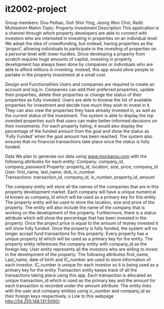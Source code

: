 # it2002-project
Group members: Dou Peihao, Goh Shin Ying, Jeong Won Choi, Radit Muhtashim Mahin
Topic: Property Investment
Description
This application is a channel through which property developers are able to connect with investors who are interested in investing in properties on an individual level. 
We adopt the idea of crowdfunding, but instead, having properties as the ‘project’, allowing individuals to participate in the investing of properties on a personal level with lower hurdles. 
Since developing a property from scratch requires huge amounts of capital, investing in property development has always been done by companies or individuals who are able to afford millions in investing. Instead, this app would allow people to partake in the property investment at a small cost.


Design and Functionalities 
Users and companies are required to create an account and log in. 
Companies can add their preferred properties, update their properties, delete their properties or change the status of their properties as fully invested.
Users are able to browse the list of available properties for investment and decide how much they wish to invest in it. They can also view the properties they have already invested in, as well as the current status of the investment.
The system is able to display the top invested properties such that users can make better-informed decisions on their investments. For each property listing, it would also display the percentage of the funded amount from the goal and show the status as ‘Fully Funded’ when the goal amount has been reached. The system also ensures that no financial transactions take place once the status is fully funded.


Data
We plan to generate our data using www.mockaroo.com with the following attributes for each entity:
Company: company_id, company_password
Property: property_id, location, size, price, company_id
User: first_name, last_name, dob, ic_number  
Transactions: transaction_id, company_id, ic_number, property_id, amount



The company entity will store all the names of the companies that are in this property development market. Each company will have a unique numerical Id known as  company_id which will be used as a primary key for this entity. 
The property entity will be used to store the location, size and price of the property. The entity will also include the name of the company that is working on the development of the property. Furthermore, there is a status attribute which will show the percentage that has been invested in the property. Once the project price is equal to the amount of money invested it will show fully funded. Once the property is fully funded, the system will no longer accept fund transactions for this property. Every property has a unique property Id which will be used as a primary key for the entity. The property entity references the company entity with company_id as the foreign key. 
User entity represents all the investors who are willing to invest in the development of the property. The following attributes first_name, Last_name, date of birth and IC_number are used to store information of each investor. IC_number is unique for each investor so it is being used as a primary key for the entity 
Transaction entity keeps track of all the transactions taking place using this app. Each transaction is allocated an unique transaction_id which is used as the primary key and the amount for each transaction is recorded under the amount attribute. The entity links with the user and company entities using ic_number and company_id as their foreign keys respectively. 
s
Link to this webpage 
http://54.255.148.131:5000/
